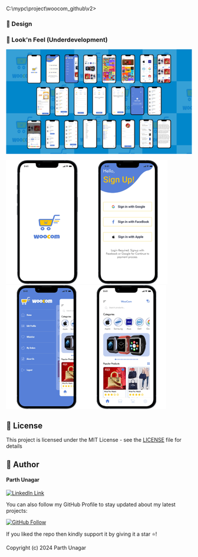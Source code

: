 C:\mypc\project\woocom_github\v2>
### 🎨 Design
### 👀 Look'n Feel (Underdevelopment)
<img src="https://github.com/parthunagar/woocom/blob/main/assets/images/screenshot/woocom_banner1.png">

<img src="https://github.com/parthunagar/woocom/blob/main/assets/images/screenshot/1.png"><img src="https://github.com/parthunagar/woocom/blob/main/assets/images/screenshot/2.png">
<img src="https://github.com/parthunagar/woocom/blob/main/assets/images/screenshot/3.png"><img src="https://github.com/parthunagar/woocom/blob/main/assets/images/screenshot/4.png">


## 🔑 License
This project is licensed under the MIT License - see the [LICENSE](LICENSE.md) file for details

## 🧑 Author

#### Parth Unagar
[![LinkedIn Link](https://img.shields.io/badge/Connect-Unagar-blue.svg?logo=linkedin&longCache=true&style=social&label=Connect
)](https://www.linkedin.com/in/parth-unagar-154a88166/)

You can also follow my GitHub Profile to stay updated about my latest projects:

[![GitHub Follow](https://img.shields.io/badge/Connect-Unagar-blue.svg?logo=Github&longCache=true&style=social&label=Follow)](https://github.com/parthunagar)

If you liked the repo then kindly support it by giving it a star ⭐!

Copyright (c) 2024 Parth Unagar